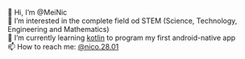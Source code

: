 👋 Hi, I’m @MeiNic <br>
👀 I’m interested in the complete field od STEM (Science, Technology, Engineering and Mathematics) <br>
🌱 I’m currently learning [kotlin](https://kotlinlang.org/) to program my first android-native app<br>
📫 How to reach me: [@nico.28.01](https://www.instagram.com/nico.28.01/)

<!---
MeiNic/MeiNic is a ✨ special ✨ repository because its `README.md` (this file) appears on your GitHub profile.
You can click the Preview link to take a look at your changes.
--->
